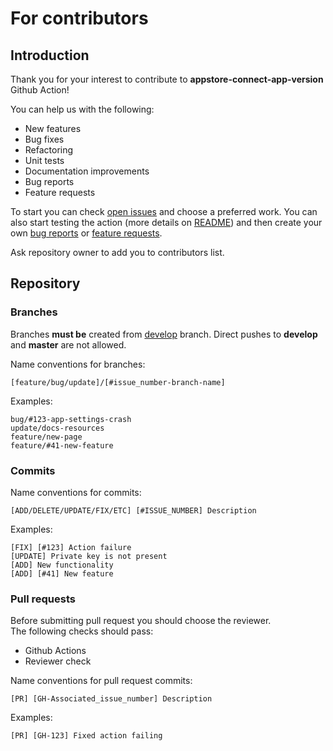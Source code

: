 # For contributors

## Introduction

Thank you for your interest to contribute to **appstore-connect-app-version** Github Action!

You can help us with the following:
- New features
- Bug fixes
- Refactoring
- Unit tests
- Documentation improvements
- Bug reports
- Feature requests

To start you can check [open issues](https://github.com/IlyaLehchylin/educats-xamarin/issues) and 
choose a preferred work. You can also start testing the action 
(more details on [README](../README.md)) and then create your own 
[bug reports](https://github.com/ilyalehchylin/appstore-connect-app-version/issues/new?assignees=ilyalehchylin&labels=bug&template=bug_report.md&title=%5BBug%5D+) 
or [feature requests](https://github.com/ilyalehchylin/appstore-connect-app-version/issues/new?assignees=ilyalehchylin&labels=feature&template=feature_request.md&title=%5BFeature%5D).

Ask repository owner to add you to contributors list.

## Repository

### Branches

Branches **must be** created from [develop](https://github.com/IlyaLehchylin/educats-xamarin/tree/develop) branch. 
Direct pushes to **develop** and **master** are not allowed.

Name conventions for branches:

```
[feature/bug/update]/[#issue_number-branch-name]
```

Examples:

```
bug/#123-app-settings-crash
update/docs-resources
feature/new-page
feature/#41-new-feature
```

### Commits

Name conventions for commits:

```
[ADD/DELETE/UPDATE/FIX/ETC] [#ISSUE_NUMBER] Description
```

Examples:

```
[FIX] [#123] Action failure
[UPDATE] Private key is not present
[ADD] New functionality
[ADD] [#41] New feature
```

### Pull requests

Before submitting pull request you should choose the reviewer.  
The following checks should pass:

- Github Actions
- Reviewer check

Name conventions for pull request commits:

```
[PR] [GH-Associated_issue_number] Description
```

Examples:

```
[PR] [GH-123] Fixed action failing
```
